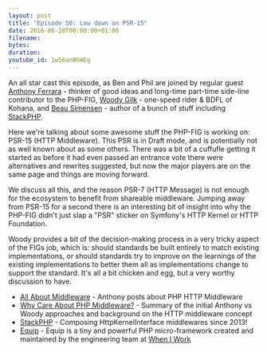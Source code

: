 ```yaml
---
layout: post
title: "Episode 50: Low down on PSR-15"
date: 2016-06-28T00:00:00+01:00
filename:
bytes:
duration:
youtube_id: 1w56anBhWEg
---
```


An all star cast this episode, as Ben and Phil are joined by regular guest [Anthony Ferrara](https://twitter.com/ircmaxell) - thinker of good ideas and long-time part-time side-line contributor to the PHP-FIG, [Woody Gilk](https://twitter.com/shadowhand) - one-speed rider & BDFL of Kohana, and
[Beau Simensen](https://twitter.com/beausimensen) - author of a bunch of stuff including [StackPHP](http://stackphp.com/).

Here we're talking about some awesome stuff the PHP-FIG is working on: PSR-15 (HTTP Middleware). This PSR is in Draft mode, and is potentially not as well known about as some others. There was a bit of a cuffufle getting it started as before it had even passed an entrance vote there were alternatives and rewrites suggested, but now the major players are on the same page and things are moving forward.

We discuss all this, and the reason PSR-7 (HTTP Message) is not enough for the ecosystem to benefit from shareable middleware. Jumping away from PSR-15 for a second there is an interesting bit of insight into why the PHP-FIG didn't just slap a "PSR" sticker on Symfony's HTTP Kernel or HTTP Foundation.

Woody provides a bit of the decision-making process in a very tricky aspect of the FIGs job, which is: should standards be built entirely to match existing implementations, or should standards try to improve on the learnings of the existing implementations to better them all as implementations change to support the standard. It's all a bit chicken and egg, but a very worthy discussion to have.

- [All About Middleware](http://blog.ircmaxell.com/2016/05/all-about-middleware.html) - Anthony posts about PHP HTTP Middleware
- [Why Care About PHP Middleware?](https://philsturgeon.uk/php/2016/05/31/why-care-about-php-middleware/) - Summary of the initial Anthony vs Woody approaches and background on the HTTP middleware concept
- [StackPHP](http://stackphp.com/) - Composing HttpKernelInterface middlewares since 2013!
- [Equip](http://equip.github.io/) - Equip is a tiny and powerful PHP micro-framework created and maintained by the engineering team at [When I Work](http://wheniwork.com/)
